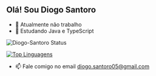 ## Olá! Sou Diogo Santoro

- 🔭 Atualmente não trabalho
- 🌱 Estudando Java e TypeScript



![Diogo-Santoro Status](https://github-readme-stats.vercel.app/api?username=Diogo-Santoro&theme=dark&show_icons=true)







[![Top Linguagens](https://github-readme-stats.vercel.app/api/top-langs/?username=Diogo-Santoro&theme=dark&layout=compact)](https://github.com/anuraghazra/github-readme-stats)

- 📫 Fale comigo no email diogo.santoro05@gmail.com
